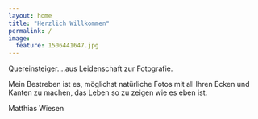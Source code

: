 ```yaml
---
layout: home
title: "Herzlich Willkommen"
permalink: /
image:
  feature: 1506441647.jpg
---
```


Quereinsteiger....aus Leidenschaft zur Fotografie.
 
Mein Bestreben ist es, möglichst natürliche Fotos mit all Ihren Ecken
und Kanten zu machen, das Leben so zu zeigen wie es eben ist.
 
Matthias Wiesen
